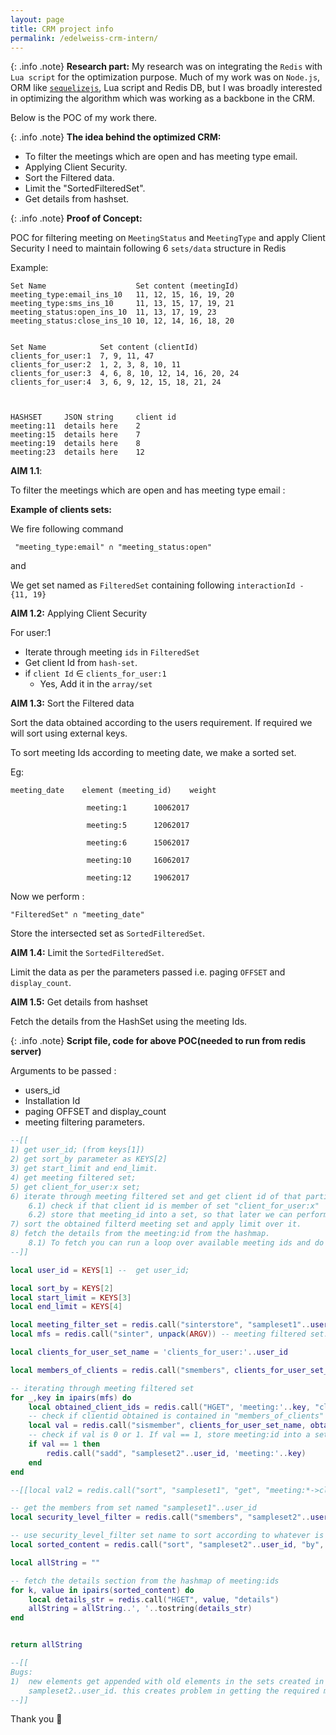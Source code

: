 ```yaml
---
layout: page
title: CRM project info
permalink: /edelweiss-crm-intern/
---
```



{: .info .note}
**Research part:**
My research was on integrating the `Redis` with `Lua script` for the optimization purpose. Much of my work was on `Node.js`, ORM like [`sequelizejs`](https://github.com/sequelize/sequelize), Lua script and Redis DB, but I was broadly interested in optimizing the algorithm which was working as a backbone in the CRM.

Below is the POC of my work there.

{: .info .note}
**The idea behind the optimized CRM:**

- To filter the meetings which are open and has meeting type email.
- Applying Client Security.
- Sort the Filtered data.
- Limit the "SortedFilteredSet".
- Get details from hashset.

{: .info .note}
**Proof of Concept:**

POC for filtering meeting on `MeetingStatus` and `MeetingType` and apply Client Security I need to maintain following 6 `sets/data` structure in Redis

Example:


    Set Name	                Set content (meetingId)
    meeting_type:email_ins_10	11, 12, 15, 16, 19, 20
    meeting_type:sms_ins_10 	11, 13, 15, 17, 19, 21
    meeting_status:open_ins_10	11, 13, 17, 19, 23
    meeting_status:close_ins_10	10, 12, 14, 16, 18, 20


    Set Name	        Set content (clientId)
    clients_for_user:1	7, 9, 11, 47
    clients_for_user:2	1, 2, 3, 8, 10, 11
    clients_for_user:3	4, 6, 8, 10, 12, 14, 16, 20, 24
    clients_for_user:4	3, 6, 9, 12, 15, 18, 21, 24



    HASHSET 	JSON string 	client id
    meeting:11	details here	2
    meeting:15	details here	7
    meeting:19	details here	8
    meeting:23	details here	12


**AIM 1.1**:

To filter the meetings which are open and has meeting type email :

**Example of clients sets:**

We fire following command

```
 "meeting_type:email" ∩ "meeting_status:open"
```

and 

We get set named as `FilteredSet` containing following `interactionId - {11, 19}`


**AIM 1.2:** Applying Client Security

For user:1

- Iterate through meeting `ids`  in `FilteredSet`
- Get client Id from `hash-set`.
- if `client Id` ∈ `clients_for_user:1`
   - Yes, Add it in the `array/set`


**AIM 1.3:** Sort the Filtered data

Sort the data obtained according to the users requirement. If required we will sort using external keys.

To sort meeting Ids according to meeting date, we make a sorted set.

Eg:


    meeting_date	element (meeting_id)	weight

                     meeting:1	    10062017

                     meeting:5	    12062017

                     meeting:6	    15062017
    
                     meeting:10	    16062017

                     meeting:12	    19062017
                
                
Now we perform :
```
"FilteredSet" ∩ "meeting_date"
```

Store the intersected set as `SortedFilteredSet`.



**AIM 1.4:** Limit the `SortedFilteredSet`.

Limit the data as per the parameters passed i.e. paging `OFFSET` and `display_count`.


**AIM 1.5:** Get details from hashset

Fetch the details from the HashSet using the meeting Ids.

{: .info .note}
**Script file, code for above POC(needed to run from redis server)**

Arguments to be passed :

- users_id
- Installation Id
- paging OFFSET and display_count
- meeting filtering parameters.

```lua
--[[
1) get user_id; (from keys[1])
2) get sort_by parameter as KEYS[2]
3) get start_limit and end_limit.
4) get meeting filtered set;
5) get client_for_user:x set;
6) iterate through meeting filtered set and get client id of that particular meeting from hashmap.
	6.1) check if that client id is member of set "client_for_user:x"
	6.2) store that meeting_id into a set, so that later we can perform sorting on that set.
7) sort the obtained filterd meeting set and apply limit over it.
8) fetch the details from the meeting:id from the hashmap.
	8.1) To fetch you can run a loop over available meeting ids and do 'hget key details'// key is the meeting_id
--]]

local user_id = KEYS[1] --  get user_id;

local sort_by = KEYS[2]
local start_limit = KEYS[3]
local end_limit = KEYS[4]

local meeting_filter_set = redis.call("sinterstore", "sampleset1"..user_id,  unpack(ARGV)) -- meeting filtered set.
local mfs = redis.call("sinter", unpack(ARGV)) -- meeting filtered set.

local clients_for_user_set_name = 'clients_for_user:'..user_id

local members_of_clients = redis.call("smembers", clients_for_user_set_name) -- client_for_user:x

-- iterating through meeting filtered set
for _,key in ipairs(mfs) do
	local obtained_client_ids = redis.call("HGET", 'meeting:'..key, "clientid")
	-- check if clientid obtained is contained in "members_of_clients"
	local val = redis.call("sismember", clients_for_user_set_name, obtained_client_ids)
	-- check if val is 0 or 1. If val == 1, store meeting:id into a set (or if val == 0, delete meetingid from the meeting_filtered_set)
	if val == 1 then
		redis.call("sadd", "sampleset2"..user_id, 'meeting:'..key)
	end
end

--[[local val2 = redis.call("sort", "sampleset1", "get", "meeting:*->clientid")--]]

-- get the members from set named "sampleset1"..user_id
local security_level_filter = redis.call("smembers", "sampleset2"..user_id)

-- use security_level_filter set name to sort according to whatever is passed as keys[2]
local sorted_content = redis.call("sort", "sampleset2"..user_id, "by", '*->'..sort_by, "limit" , start_limit, end_limit);

local allString = ""

-- fetch the details section from the hashmap of meeting:ids
for k, value in ipairs(sorted_content) do
	local details_str = redis.call("HGET", value, "details")
	allString = allString..', '..tostring(details_str)
end


return allString

--[[
Bugs:
1) 	new elements get appended with old elements in the sets created in memory, eg : sampleset1..user_id,
	sampleset2..user_id. this creates problem in getting the required meeting_ids after filtering.
--]]
```

Thank you 👏

